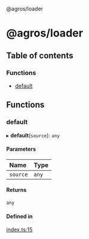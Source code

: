 @agros/loader

# @agros/loader

## Table of contents

### Functions

- [default](index.md#default)

## Functions

### <a id="default" name="default"></a> default

▸ **default**(`source`): `any`

#### Parameters

| Name | Type |
| :------ | :------ |
| `source` | `any` |

#### Returns

`any`

#### Defined in

[index.ts:15](https://github.com/agrosjs/agros/blob/134ca82/packages/agros-loader/src/index.ts#L15)
